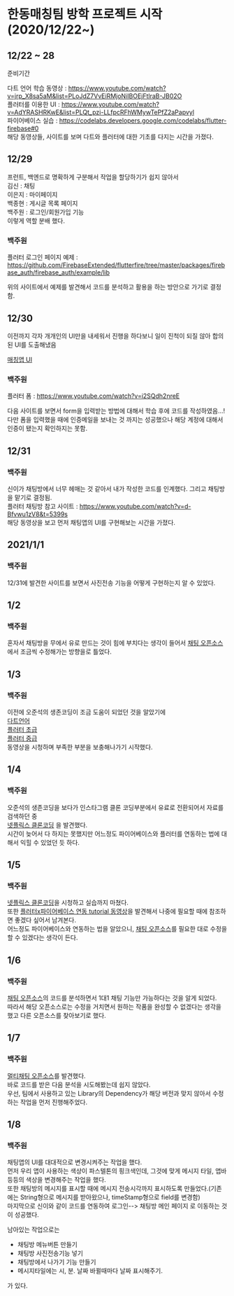  # 한동매칭팀 방학 프로젝트 시작(2020/12/22~)  
 
 ## 12/22 ~ 28   

 준비기간  
 
 다트 언어 학습 동영상 : <https://www.youtube.com/watch?v=jrp_X8sa5aM&list=PLoJdZ7VvEiRMjoNiIBOEjFtlraB-JB02O>   
 플러터를 이용한 UI : <https://www.youtube.com/watch?v=AdYRASHRKwE&list=PLQt_pzi-LLfpcRFhWMywTePfZ2aPapvyl>      
 파이어베이스 실습 : <https://codelabs.developers.google.com/codelabs/flutter-firebase#0>    
 해당 동영상들, 사이트를 보며 다트와 플러터에 대한 기초를 다지는 시간을 가졌다.
 
 ## 12/29
 
 프런트, 백엔드로 명확하게 구분해서 작업을 할당하기가 쉽지 않아서    
 김신 : 채팅   
 이은지 : 마이페이지   
 백종현 : 게시글 목록 페이지   
 백주원 : 로그인/회원가입 기능    
 이렇게 역할 분배 했다.   
 
 ### 백주원   
 플러터 로그인 페이지 예제 : <https://github.com/FirebaseExtended/flutterfire/tree/master/packages/firebase_auth/firebase_auth/example/lib>   
   
위의 사이트에서 예제를 발견해서 코드를 분석하고 활용을 하는 방안으로 가기로 결정함.    

## 12/30

이전까지 각자 개개인의 UI만을 내세워서 진행을 하다보니 일이 진척이 되질 않아 합의된 UI를 도출해냈음    

[매칭앱 UI](https://github.com/21700340JuwonBaek/link_test/blob/master/%EC%95%A0%ED%94%8C%EB%A6%AC%EC%BC%80%EC%9D%B4%EC%85%98%20UI/%EC%8A%A4%ED%86%A0%EB%A6%AC%EB%B3%B4%EB%93%9C.pdf)

### 백주원


플러터 폼 : <https://www.youtube.com/watch?v=i2SQdh2nreE>   

다음 사이트를 보면서 form을 입력받는 방법에 대해서 학습 후에 코드를 작성하였음...!    
다만 폼을 입력했을 때에 인증메일을 보내는 것 까지는 성공했으나 해당 계정에 대해서 인증이 됐는지 확인하지는 못함.   


## 12/31  

### 백주원   

신이가 채팅방에서 너무 헤매는 것 같아서 내가 작성한 코드를 인계했다. 그리고 채팅방을 맡기로 결정됨.   
플러터 채팅방 참고 사이트 : <https://www.youtube.com/watch?v=d-Bfvwu1zV8&t=5399s>     
해당 동영상을 보고 먼저 채팅앱의 UI를 구현해보는 시간을 가졌다. 


## 2021/1/1

### 백주원   
12/31에 발견한 사이트를 보면서 사진전송 기능을 어떻게 구현하는지 알 수 있었다.   


## 1/2

### 백주원
혼자서 채팅방을 무에서 유로 만드는 것이 힘에 부치다는 생각이 들어서 
[채팅 오픈소스](https://medium.com/flutter-community/building-a-chat-app-with-flutter-and-firebase-from-scratch-9eaa7f41782e) 에서 조금씩 수정해가는 방향을로 틀었다.    

## 1/3

### 백주원 
이전에 오준석의 생존코딩이 조금 도움이 되었던 것을 알았기에   
[다트언어](https://www.youtube.com/watch?v=J_cQyPGyHRI&t=15s)   
[플러터 초급](https://www.youtube.com/watch?v=lRbZsBvG9Ig&list=PLxTmPHxRH3VUueVvEnrP8qxHAP5x9XAPv)   
[플러터 중급](https://www.youtube.com/watch?v=ei8TX-uqP6E&list=PLxTmPHxRH3VWLY-eyQuV1C_IbIQlCXEhe)   
동영상을 시청하며 부족한 부분을 보충해나가기 시작했다.   



## 1/4

### 백주원

오준석의 생존코딩을 보다가 인스타그램 클론 코딩부분에서 유료로 전환되어서 자료를 검색하던 중  
[넷플릭스 클론코딩](https://www.youtube.com/watch?v=wFnXxwlGk4s&list=PL3ilpnPyonYfl82dvBq5fiDD-d4PkRte3&index=4) 을 발견했다.    
시간이 늦어서 다 하지는 못했지만 어느정도 파이어베이스와 플러터를 연동하는 법에 대해서 익힐 수 있었던 듯 하다.   

## 1/5   

### 백주원

[넷플릭스 클론코딩](https://www.youtube.com/watch?v=wFnXxwlGk4s&list=PL3ilpnPyonYfl82dvBq5fiDD-d4PkRte3&index=4)을 시청하고 실습까지 마쳤다.    
또한 [플러터x파이어베이스 연동 tutorial 동영상](https://www.youtube.com/watch?v=zaiE08EWrO0)을 발견해서 나중에 필요할 때에 참조하면 좋겠다 싶어서 남겨본다.    
어느정도 파이어베이스와 연동하는 법을 알았으니, [채팅 오픈소스](https://medium.com/flutter-community/building-a-chat-app-with-flutter-and-firebase-from-scratch-9eaa7f41782e)를 필요한 대로 수정을 할 수 있겠다는 생각이 든다. 



## 1/6 

### 백주원

 [채팅 오픈소스](https://medium.com/flutter-community/building-a-chat-app-with-flutter-and-firebase-from-scratch-9eaa7f41782e)의 코드를 분석하면서 1대1 채팅 기능만 가능하다는 것을 알게 되었다.    
따라서 해당 오픈소스로는 수정을 거치면서 원하는 작품을 완성할 수 없겠다는 생각을 했고 다른 오픈소스를 찾아보기로 했다.   
 
 
## 1/7

### 백주원

[멀티채팅 오픈소스](https://dev.to/ahmedgulabkhan/groupchatapp-a-group-chatting-app-using-flutter-2gif)를 발견했다.   
바로 코드를 받은 다음 분석을 시도해봤는데 쉽지 않았다.   
우선, 팀에서 사용하고 있는 Library의 Dependency가 해당 버전과 맞지 않아서 수정하는 작업을 먼저 진행해주었다.    

## 1/8

### 백주원
채팅앱의 UI를 대대적으로 변경시켜주는 작업을 했다.    
먼저 우리 앱이 사용하는 색상이 파스텔톤의 핑크색인데, 그것에 맞게 메시지 타일, 앱바 등등의 색상을 변경해주는 작업을 했다.    
또한 채팅방의 메시지를 표시할 때에 메시지 전송시각까지 표시하도록 만들었다.(기존에는 String형으로 메시지를 받아왔으나, timeStamp형으로 field를 변경함)   
마지막으로 신이와 같이 코드를 연동하여 로그인--> 채팅방 메인 페이지 로 이동하는 것이 성공했다.     

남아있는 작업으로는    
- 채팅방 메뉴버튼 만들기   
- 채팅방 사진전송기능 넣기   
- 채팅방에서 나가기 기능 만들기   
- 메시지타일에는 시, 분. 날짜 바뀔때마다 날짜 표시해주기.     

가 있다. 



